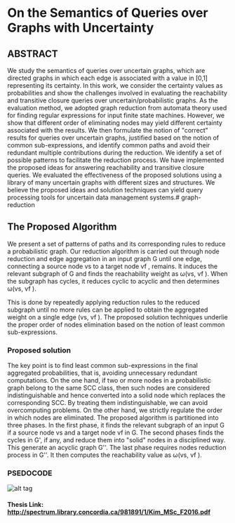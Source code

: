 # On the Semantics of Queries over Graphs with Uncertainty

## ABSTRACT

We study the semantics of queries over uncertain graphs, which are directed graphs in which each edge is associated with a value in [0,1] representing its certainty. In this work, we consider the certainty values as probabilities and show the challenges involved in evaluating the reachability and transitive closure queries over uncertain/probabilistic graphs. As the evaluation method, we adopted graph reduction from automata theory used for finding regular expressions for input finite state machines. However, we show that different order of eliminating nodes may yield different certainty associated with the results. We then formulate the notion of "correct" results for queries over uncertain graphs, justified based on the notion of common sub-expressions, and identify common paths and avoid their redundant multiple contributions during the reduction. We identify a set of possible patterns to facilitate the reduction process. We have implemented the proposed ideas for answering reachability and transitive closure queries. We evaluated the effectiveness of the proposed solutions using a library of many uncertain graphs with different sizes and structures. We believe the proposed ideas and solution techniques can yield query processing tools for uncertain data management systems.# graph-reduction

## The Proposed Algorithm

We present a set of patterns of paths and its corresponding rules to reduce a probabilistic graph. Our reduction algorithm is carried out through node reduction and edge aggregation in an input graph G until one edge, connecting a source node vs to
a target node vf , remains. It induces the relevant subgraph of G and finds the reachability weight as ω(vs, vf ). When the subgraph has cycles, it reduces cyclic to acyclic and then determines ω(vs, vf ).

This is done by repeatedly applying reduction rules to the reduced subgraph until no more rules can be applied to obtain the aggregated weight on a single edge (vs, vf ). The proposed solution techniques underlie the proper
order of nodes elimination based on the notion of least common sub-expressions.

### Proposed solution
The key point is to find least common sub-expressions in the final aggregated probabilities, that is, avoiding unnecessary redundant computations. On the one hand, if two or more nodes in a probabilistic graph belong to the same SCC class, then
such nodes are considered indistinguishable and hence converted into a solid node which replaces the corresponding SCC. By treating them indistinguishable, we can avoid overcomputing problems. On the other hand, we strictly regulate the order in
which nodes are eliminated. The proposed algorithm is partitioned into three phases. In the first phase, it finds the relevant subgraph of an input G if a source node vs and a target node vf in G. The second phases finds the cycles in G', if any, and reduce them into "solid" nodes in a disciplined way. This generate an acyclic graph G''. The last phase requires nodes reduction process in G''. It then computes the reachability value as ω(vs, vf ).

### PSEDOCODE
![alt tag](https://cloud.githubusercontent.com/assets/22326212/25047406/7b25678a-2104-11e7-8a19-01c898316c12.png)

#### Thesis Link: http://spectrum.library.concordia.ca/981891/1/Kim_MSc_F2016.pdf
